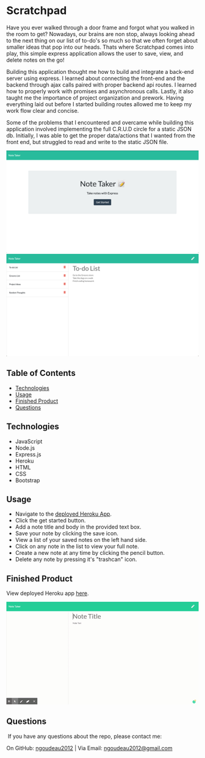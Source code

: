 # Scratchpad

Have you ever walked through a door frame and forgot what you walked in the room to get? Nowadays, our brains are non stop, always looking ahead to the next thing on our list of to-do's so much so that we often forget about smaller ideas that pop into our heads. Thats where Scratchpad comes into play, this simple express application allows the user to save, view, and delete notes on the go! 

Building this application thought me how to build and integrate a back-end server using express. I learned about connecting the front-end and the backend through ajax calls paired with proper backend api routes. I learned how to properly work with promises and asynchronous calls. Lastly, it also taught me the importance of project organization and prework. Having everything laid out before I started building routes allowed me to keep my work flow clear and concise. 

Some of the problems that I encountered and overcame while building this application involved implementing the full C.R.U.D circle for a static JSON db. Initially, I was able to get the proper data/actions that I wanted from the front end, but struggled to read and write to the static JSON file. 

![Home Page Screenshot](./Develop/public/assets/screenshots/screenshot1.png)
![Note Page Screenshot](./Develop/public/assets/screenshots/screenshot2.png)

## Table of Contents
* [Technologies](#technologies)
* [Usage](#usage)
* [Finished Product](#finished-product)
* [Questions](#questions)

## Technologies
* JavaScript
* Node.js
* Express.js
* Heroku
* HTML
* CSS
* Bootstrap

## Usage
* Navigate to the [deployed Heroku App](https://blooming-plains-50857.herokuapp.com/).
* Click the get started button.
* Add a note title and body in the provided text box.
* Save your note by clicking the save icon.
* View a list of your saved notes on the left hand side.
* Click on any note in the list to view your full note.
* Create a new note at any time by clicking the pencil button.
* Delete any note by pressing it's "trashcan" icon.

## Finished Product
View deployed Heroku app [here](https://blooming-plains-50857.herokuapp.com/).

![](./Develop/public/assets/screenshots/note_taker.gif)

## Questions
​
If you have any questions about the repo, please contact me:

On GitHub: [ngoudeau2012](https://github.com/ngoudeau2012) | Via Email: ngoudeau2012@gmail.com